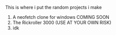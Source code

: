 This is where i put the random projects i make

1. A neofetch clone for windows COMING SOON
2. The Rickroller 3000 (USE AT YOUR OWN RISK)
3. idk
